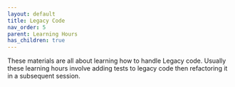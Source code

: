 ```yaml
---
layout: default
title: Legacy Code
nav_order: 5
parent: Learning Hours
has_children: true
---
```


These materials are all about learning how to handle Legacy code. Usually these learning hours involve adding tests to legacy code then refactoring it in a subsequent session.
